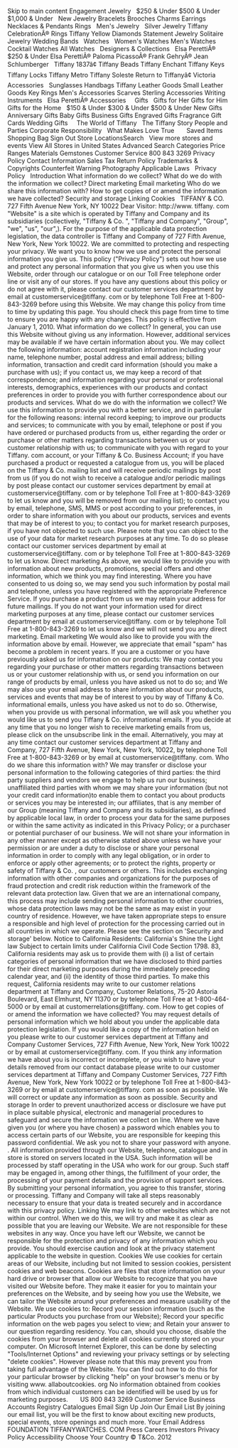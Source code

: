 Skip to main content Engagement Jewelry   $250 & Under $500 & Under $1,000 & Under   New Jewelry Bracelets Brooches Charms Earrings Necklaces & Pendants Rings   Men's Jewelry   Silver Jewelry Tiffany CelebrationÂ® Rings Tiffany Yellow Diamonds Statement Jewelry Solitaire Jewelry Wedding Bands   Watches   Women's Watches Men's Watches Cocktail Watches All Watches   Designers & Collections   Elsa PerettiÂ® $250 & Under Elsa PerettiÂ® Paloma PicassoÂ® Frank GehryÂ® Jean Schlumberger   Tiffany 1837â¢ Tiffany Beads Tiffany Enchant Tiffany Keys Tiffany Locks Tiffany Metro Tiffany Soleste Return to Tiffanyâ¢ Victoria   Accessories   Sunglasses Handbags Tiffany Leather Goods Small Leather Goods Key Rings Men's Accessories Scarves Sterling Accessories Writing Instruments   Elsa PerettiÂ® Accessories     Gifts   Gifts for Her Gifts for Him Gifts for the Home   $150 & Under $300 & Under $500 & Under New Gifts   Anniversary Gifts Baby Gifts Business Gifts Engraved Gifts Fragrance Gift Cards Wedding Gifts     The World of Tiffany   The Tiffany Story People and Parties Corporate Responsibility   What Makes Love True       Saved Items    Shopping Bag Sign Out Store LocationsSearch   View more stores and events View All Stores in United States Advanced Search Categories Price Ranges Materials Gemstones Customer Service 800 843 3269 Privacy Policy Contact Information Sales Tax Return Policy Trademarks & Copyrights Counterfeit Warning Photography Applicable Laws   Privacy Policy   Introduction What information do we collect? What do we do with the information we collect? Direct marketing Email marketing Who do we share this information with? How to get copies of or amend the information we have collected? Security and storage Linking Cookies   TIFFANY & CO. 727 Fifth Avenue New York, NY 10022 Dear Visitor: http://www. tiffany. com "Website" is a site which is operated by Tiffany and Company and its subsidiaries (collectively, "Tiffany & Co. ", "Tiffany and Company", "Group", "we", "us", "our",). For the purpose of the applicable data protection legislation, the data controller is Tiffany and Company of 727 Fifth Avenue, New York, New York 10022. We are committed to protecting and respecting your privacy. We want you to know how we use and protect the personal information you give us. This policy ("Privacy Policy") sets out how we use and protect any personal information that you give us when you use this Website, order through our catalogue or on our Toll Free telephone order line or visit any of our stores. If you have any questions about this policy or do not agree with it, please contact our customer services department by email at customerservice@tiffany. com or by telephone Toll Free at 1-800-843-3269 before using this Website. We may change this policy from time to time by updating this page. You should check this page from time to time to ensure you are happy with any changes. This policy is effective from January 1, 2010. What information do we collect? In general, you can use this Website without giving us any information. However, additional services may be available if we have certain information about you. We may collect the following information: account registration information including your name, telephone number, postal address and email address; billing information, transaction and credit card information (should you make a purchase with us); if you contact us, we may keep a record of that correspondence; and information regarding your personal or professional interests, demographics, experiences with our products and contact preferences in order to provide you with further correspondence about our products and services. What do we do with the information we collect? We use this information to provide you with a better service, and in particular for the following reasons: internal record keeping; to improve our products and services; to communicate with you by email, telephone or post if you have ordered or purchased products from us, either regarding the order or purchase or other matters regarding transactions between us or your customer relationship with us; to communicate with you with regard to your Tiffany. com account, or your Tiffany & Co. Business Account; if you have purchased a product or requested a catalogue from us, you will be placed on the Tiffany & Co. mailing list and will receive periodic mailings by post from us (if you do not wish to receive a catalogue and/or periodic mailings by post please contact our customer services department by email at customerservice@tiffany. com or by telephone Toll Free at 1-800-843-3269 to let us know and you will be removed from our mailing list); to contact you by email, telephone, SMS, MMS or post according to your preferences, in order to share information with you about our products, services and events that may be of interest to you; to contact you for market research purposes, if you have not objected to such use. Please note that you can object to the use of your data for market research purposes at any time. To do so please contact our customer services department by email at customerservice@tiffany. com or by telephone Toll Free at 1-800-843-3269 to let us know. Direct marketing As above, we would like to provide you with information about new products, promotions, special offers and other information, which we think you may find interesting. Where you have consented to us doing so, we may send you such information by postal mail and telephone, unless you have registered with the appropriate Preference Service. If you purchase a product from us we may retain your address for future mailings. If you do not want your information used for direct marketing purposes at any time, please contact our customer services department by email at customerservice@tiffany. com or by telephone Toll Free at 1-800-843-3269 to let us know and we will not send you any direct marketing. Email marketing We would also like to provide you with the information above by email. However, we appreciate that email "spam" has become a problem in recent years. If you are a customer or you have previously asked us for information on our products: We may contact you regarding your purchase or other matters regarding transactions between us or your customer relationship with us, or send you information on our range of products by email, unless you have asked us not to do so; and We may also use your email address to share information about our products, services and events that may be of interest to you by way of Tiffany & Co. informational emails, unless you have asked us not to do so. Otherwise, when you provide us with personal information, we will ask you whether you would like us to send you Tiffany & Co. informational emails. If you decide at any time that you no longer wish to receive marketing emails from us, please click on the unsubscribe link in the email. Alternatively, you may at any time contact our customer services department at Tiffany and Company, 727 Fifth Avenue, New York, New York, 10022, by telephone Toll Free at 1-800-843-3269 or by email at customerservice@tiffany. com. Who do we share this information with? We may transfer or disclose your personal information to the following categories of third parties: the third party suppliers and vendors we engage to help us run our business; unaffiliated third parties with whom we may share your information (but not your credit card information)to enable them to contact you about products or services you may be interested in; our affiliates, that is any member of our Group (meaning Tiffany and Company and its subsidiaries), as defined by applicable local law, in order to process your data for the same purposes or within the same activity as indicated in this Privacy Policy; or a purchaser or potential purchaser of our business. We will not share your information in any other manner except as otherwise stated above unless we have your permission or are under a duty to disclose or share your personal information in order to comply with any legal obligation, or in order to enforce or apply other agreements; or to protect the rights, property or safety of Tiffany & Co. , our customers or others. This includes exchanging information with other companies and organizations for the purposes of fraud protection and credit risk reduction within the framework of the relevant data protection law. Given that we are an international company, this process may include sending personal information to other countries, whose data protection laws may not be the same as may exist in your country of residence. However, we have taken appropriate steps to ensure a responsible and high level of protection for the processing carried out in all countries in which we operate. Please see the section on 'Security and storage' below. Notice to California Residents: California's Shine the Light law Subject to certain limits under California Civil Code Section 1798. 83, California residents may ask us to provide them with (i) a list of certain categories of personal information that we have disclosed to third parties for their direct marketing purposes during the immediately preceding calendar year, and (ii) the identity of those third parties. To make this request, California residents may write to our customer relations department at Tiffany and Company, Customer Relations, 75-20 Astoria Boulevard, East Elmhurst, NY 11370 or by telephone Toll Free at 1-800-464-5000 or by email at customerrelations@tiffany. com. How to get copies of or amend the information we have collected? You may request details of personal information which we hold about you under the applicable data protection legislation. If you would like a copy of the information held on you please write to our customer services department at Tiffany and Company Customer Services, 727 Fifth Avenue, New York, New York 10022 or by email at customerservice@tiffany. com. If you think any information we have about you is incorrect or incomplete, or you wish to have your details removed from our contact database please write to our customer services department at Tiffany and Company Customer Services, 727 Fifth Avenue, New York, New York 10022 or by telephone Toll Free at 1-800-843-3269 or by email at customerservice@tiffany. com as soon as possible. We will correct or update any information as soon as possible. Security and storage In order to prevent unauthorized access or disclosure we have put in place suitable physical, electronic and managerial procedures to safeguard and secure the information we collect on line. Where we have given you (or where you have chosen) a password which enables you to access certain parts of our Website, you are responsible for keeping this password confidential. We ask you not to share your password with anyone. . All information provided through our Website, telephone, catalogue and in store is stored on servers located in the USA. Such information will be processed by staff operating in the USA who work for our group. Such staff may be engaged in, among other things, the fulfillment of your order, the processing of your payment details and the provision of support services. By submitting your personal information, you agree to this transfer, storing or processing. Tiffany and Company will take all steps reasonably necessary to ensure that your data is treated securely and in accordance with this privacy policy. Linking We may link to other websites which are not within our control. When we do this, we will try and make it as clear as possible that you are leaving our Website. We are not responsible for these websites in any way. Once you have left our Website, we cannot be responsible for the protection and privacy of any information which you provide. You should exercise caution and look at the privacy statement applicable to the website in question. Cookies We use cookies for certain areas of our Website, including but not limited to session cookies, persistent cookies and web beacons. Cookies are files that store information on your hard drive or browser that allow our Website to recognize that you have visited our Website before. They make it easier for you to maintain your preferences on the Website, and by seeing how you use the Website, we can tailor the Website around your preferences and measure usability of the Website. We use cookies to: Record your session information (such as the particular Products you purchase from our Website); Record your specific information on the web pages you select to view; and Retain your answer to our question regarding residency. You can, should you choose, disable the cookies from your browser and delete all cookies currently stored on your computer. On Microsoft Internet Explorer, this can be done by selecting "Tools/Internet Options" and reviewing your privacy settings or by selecting "delete cookies". However please note that this may prevent you from taking full advantage of the Website. You can find out how to do this for your particular browser by clicking "help" on your browser's menu or by visiting www. allaboutcookies. org No information obtained from cookies from which individual customers can be identified will be used by us for marketing purposes.       US 800 843 3269 Customer Service Business Accounts Registry Catalogues Email Sign Up Join Our Email List By joining our email list, you will be the first to know about exciting new products, special events, store openings and much more. Your Email Address FOUNDATION TIFFANYWATCHES. COM Press Careers Investors Privacy Policy Accessibility Choose Your Country © T&Co. 2012